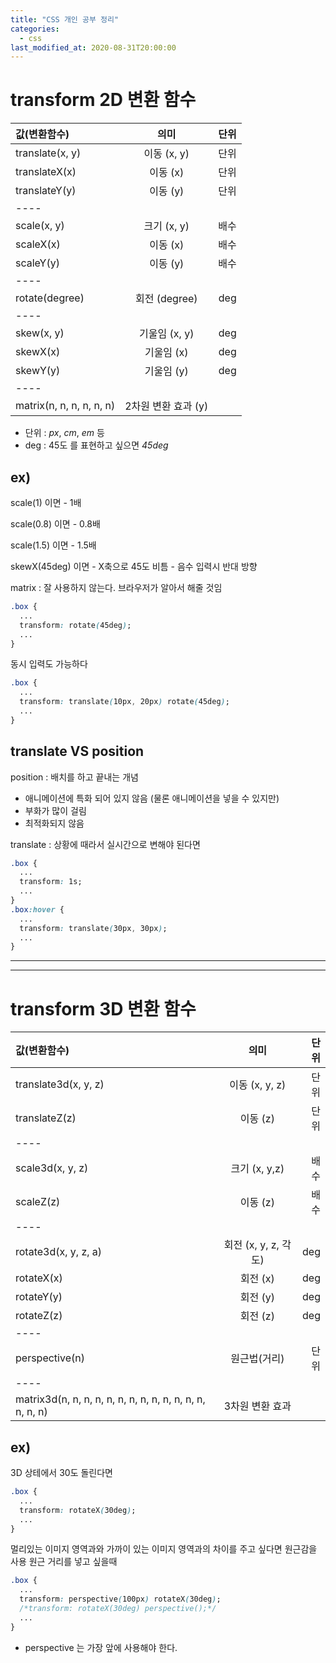 ```yaml
---
title: "CSS 개인 공부 정리"
categories: 
  - css
last_modified_at: 2020-08-31T20:00:00
---
```


# transform 2D 변환 함수

| 값(변환함수) | 의미 | 단위 |
|:---|:---:|---:|
| translate(x, y) | 이동 (x, y) | 단위 |
| translateX(x) | 이동 (x) | 단위 |
| translateY(y) | 이동 (y) | 단위 |
|----
| scale(x, y) | 크기 (x, y) | 배수 |
| scaleX(x) | 이동 (x) | 배수 |
| scaleY(y) | 이동 (y) | 배수 |
|----
| rotate(degree) | 회전 (degree) | deg |
|----
| skew(x, y) | 기울임 (x, y) | deg |
| skewX(x) | 기울임 (x) | deg |
| skewY(y) | 기울임 (y) | deg |
|----
| matrix(n, n, n, n, n, n) | 2차원 변환 효과 (y) |  |

* 단위 : *px*, *cm*, *em* 등
* deg : 45도 를 표현하고 싶으면 *45deg*

## ex)

scale(1) 이면 - 1배

scale(0.8) 이면 - 0.8배

scale(1.5) 이면 - 1.5배

skewX(45deg) 이면 - X축으로 45도 비틈 - 음수 입력시 반대 방향

matrix : 잘 사용하지 않는다. 브라우저가 알아서 해줄 것임

```css
.box {
  ...
  transform: rotate(45deg);
  ...
}
```

동시 입력도 가능하다

```css
.box {
  ...
  transform: translate(10px, 20px) rotate(45deg);
  ...
}
```


## translate VS position

position : 배치를 하고 끝내는 개념
- 애니메이션에 특화 되어 있지 않음 (물론 애니메이션을 넣을 수 있지만)
- 부화가 많이 걸림
- 최적화되지 않음

translate : 상황에 때라서 실시간으로 변해야 된다면


```css
.box {
  ...
  transform: 1s;
  ...
}
.box:hover {
  ...
  transform: translate(30px, 30px);
  ...
}
```

---
---
# transform 3D 변환 함수

| 값(변환함수) | 의미 | 단위 |
|:---|:---:|---:|
| translate3d(x, y, z) | 이동 (x, y, z) | 단위 |
| translateZ(z) | 이동 (z) | 단위 |
|----
| scale3d(x, y, z) | 크기 (x, y,z) | 배수 |
| scaleZ(z) | 이동 (z) | 배수 |
|----
| rotate3d(x, y, z, a) | 회전 (x, y, z, 각도) | deg |
| rotateX(x) | 회전 (x) | deg |
| rotateY(y) | 회전 (y) | deg |
| rotateZ(z) | 회전 (z) | deg |
|----
| perspective(n) | 원근법(거리) | 단위 |
|----
| matrix3d(n, n, n, n, n, n, n, n, n, n, n, n, n, n, n, n) | 3차원 변환 효과 |  |

## ex)

3D 상테에서 30도 돌린다면
```css
.box {
  ...
  transform: rotateX(30deg);
  ...
}
```

멀리있는 이미지 영역과와 가까이 있는 이미지 영역과의 차이를 주고 싶다면 원근감을 사용
원근 거리를 넣고 싶을때
```css
.box {
  ...
  transform: perspective(100px) rotateX(30deg);
  /*transform: rotateX(30deg) perspective();*/
  ...
}
```

* perspective 는 가장 앞에 사용해야 한다.


